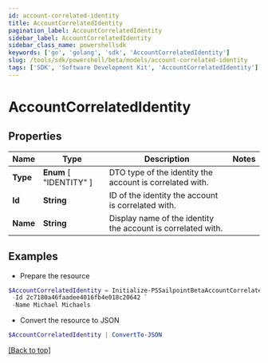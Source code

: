```yaml
---
id: account-correlated-identity
title: AccountCorrelatedIdentity
pagination_label: AccountCorrelatedIdentity
sidebar_label: AccountCorrelatedIdentity
sidebar_class_name: powershellsdk
keywords: ['go', 'golang', 'sdk', 'AccountCorrelatedIdentity'] 
slug: /tools/sdk/powershell/beta/models/account-correlated-identity
tags: ['SDK', 'Software Development Kit', 'AccountCorrelatedIdentity']
---
```



# AccountCorrelatedIdentity

## Properties

Name | Type | Description | Notes
------------ | ------------- | ------------- | -------------
**Type** |   **Enum** [  "IDENTITY" ] | DTO type of the identity the account is correlated with. | 
**Id** |  **String** | ID of the identity the account is correlated with. | 
**Name** |  **String** | Display name of the identity the account is correlated with. | 

## Examples

- Prepare the resource
```powershell
$AccountCorrelatedIdentity = Initialize-PSSailpointBetaAccountCorrelatedIdentity  -Type IDENTITY `
 -Id 2c7180a46faadee4016fb4e018c20642 `
 -Name Michael Michaels
```

- Convert the resource to JSON
```powershell
$AccountCorrelatedIdentity | ConvertTo-JSON
```


[[Back to top]](#) 

